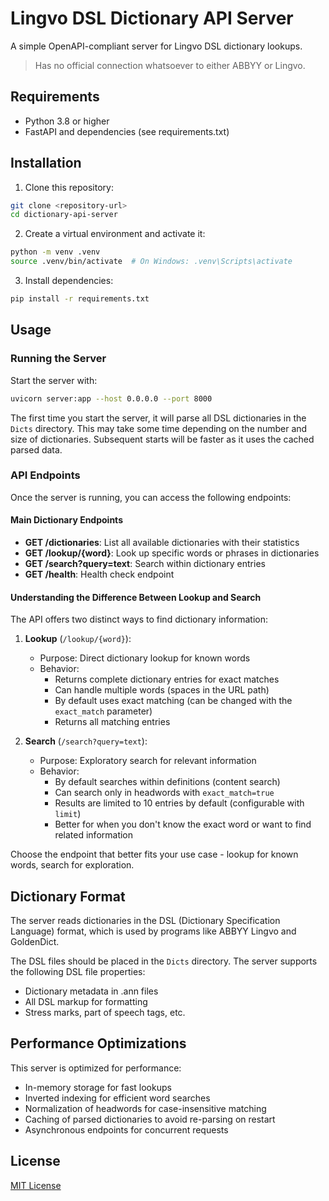 # Lingvo DSL Dictionary API Server

A simple OpenAPI-compliant server for Lingvo DSL dictionary lookups.
> Has no official connection whatsoever to either ABBYY or Lingvo.


## Requirements

- Python 3.8 or higher
- FastAPI and dependencies (see requirements.txt)

## Installation

1. Clone this repository:
```bash
git clone <repository-url>
cd dictionary-api-server
```

2. Create a virtual environment and activate it:
```bash
python -m venv .venv
source .venv/bin/activate  # On Windows: .venv\Scripts\activate
```

3. Install dependencies:
```bash
pip install -r requirements.txt
```

## Usage

### Running the Server

Start the server with:

```bash
uvicorn server:app --host 0.0.0.0 --port 8000
```

The first time you start the server, it will parse all DSL dictionaries in the `Dicts` directory. This may take some time depending on the number and size of dictionaries. Subsequent starts will be faster as it uses the cached parsed data.

### API Endpoints

Once the server is running, you can access the following endpoints:

#### Main Dictionary Endpoints

- **GET /dictionaries**: List all available dictionaries with their statistics
- **GET /lookup/{word}**: Look up specific words or phrases in dictionaries
- **GET /search?query=text**: Search within dictionary entries
- **GET /health**: Health check endpoint

#### Understanding the Difference Between Lookup and Search

The API offers two distinct ways to find dictionary information:

1. **Lookup** (`/lookup/{word}`):
   - Purpose: Direct dictionary lookup for known words
   - Behavior: 
     - Returns complete dictionary entries for exact matches
     - Can handle multiple words (spaces in the URL path)
     - By default uses exact matching (can be changed with the `exact_match` parameter)
     - Returns all matching entries

2. **Search** (`/search?query=text`):
   - Purpose: Exploratory search for relevant information
   - Behavior:
     - By default searches within definitions (content search)
     - Can search only in headwords with `exact_match=true`
     - Results are limited to 10 entries by default (configurable with `limit`)
     - Better for when you don't know the exact word or want to find related information

Choose the endpoint that better fits your use case - lookup for known words, search for exploration.


## Dictionary Format

The server reads dictionaries in the DSL (Dictionary Specification Language) format, which is used by programs like ABBYY Lingvo and GoldenDict. 

The DSL files should be placed in the `Dicts` directory. The server supports the following DSL file properties:
- Dictionary metadata in .ann files
- All DSL markup for formatting
- Stress marks, part of speech tags, etc.

## Performance Optimizations

This server is optimized for performance:
- In-memory storage for fast lookups
- Inverted indexing for efficient word searches
- Normalization of headwords for case-insensitive matching
- Caching of parsed dictionaries to avoid re-parsing on restart
- Asynchronous endpoints for concurrent requests

## License

[MIT License](LICENSE)
